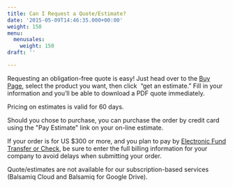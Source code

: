 ```yaml
---
title: Can I Request a Quote/Estimate?
date: '2015-05-09T14:46:35.000+00:00'
weight: 150
menu:
  menusales:
    weight: 150
draft: ''

---
```


Requesting an obligation-free quote is easy! Just head over to the [Buy Page](https://balsamiq.com/buy/), select the product you want, then click  “get an estimate.” Fill in your information and you’ll be able to download a PDF quote immediately.

Pricing on estimates is valid for 60 days.

Should you chose to purchase, you can purchase the order by credit card using the "Pay Estimate" link on your on-line estimate.

If your order is for US $300 or more, and you plan to pay by [Electronic Fund Transfer or Check](/sales/ordering/), be sure to enter the full billing information for your company to avoid delays when submitting your order.

Quote/estimates are not available for our subscription-based services (Balsamiq Cloud and Balsamiq for Google Drive).
